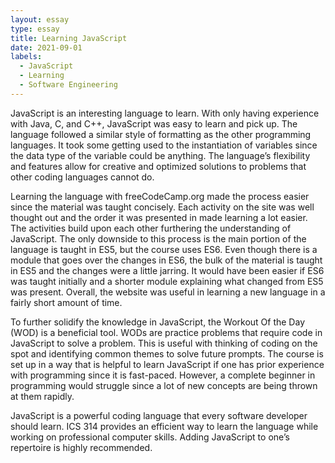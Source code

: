 ```yaml
---
layout: essay
type: essay
title: Learning JavaScript
date: 2021-09-01
labels:
  - JavaScript
  - Learning
  - Software Engineering
---
```

  JavaScript is an interesting language to learn. With only having experience with Java, C, and C++, JavaScript was easy to learn and pick up. The language followed a similar style of formatting as the other programming languages. It took some getting used to the instantiation of variables since the data type of the variable could be anything. The language’s flexibility and features allow for creative and optimized solutions to problems that other coding languages cannot do. 
  
  Learning the language with freeCodeCamp.org made the process easier since the material was taught concisely. Each activity on the site was well thought out and the order it was presented in made learning a lot easier. The activities build upon each other furthering the understanding of JavaScript. The only downside to this process is the main portion of the language is taught in ES5, but the course uses ES6. Even though there is a module that goes over the changes in ES6, the bulk of the material is taught in ES5 and the changes were a little jarring. It would have been easier if ES6 was taught initially and a shorter module explaining what changed from ES5 was present. Overall, the website was useful in learning a new language in a fairly short amount of time. 
  
  To further solidify the knowledge in JavaScript, the Workout Of the Day (WOD) is a beneficial tool. WODs are practice problems that require code in JavaScript to solve a problem. This is useful with thinking of coding on the spot and identifying common themes to solve future prompts. The course is set up in a way that is helpful to learn JavaScript if one has prior experience with programming since it is fast-paced. However, a complete beginner in programming would struggle since a lot of new concepts are being thrown at them rapidly. 
  
  JavaScript is a powerful coding language that every software developer should learn. ICS 314 provides an efficient way to learn the language while working on professional computer skills. Adding JavaScript to one’s repertoire is highly recommended.
